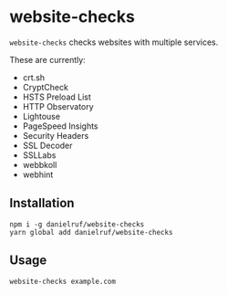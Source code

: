 # website-checks

`website-checks` checks websites with multiple services.

These are currently:
* crt.sh
* CryptCheck
* HSTS Preload List
* HTTP Observatory
* Lightouse
* PageSpeed Insights
* Security Headers
* SSL Decoder
* SSLLabs
* webbkoll
* webhint

## Installation

```
npm i -g danielruf/website-checks
yarn global add danielruf/website-checks
```

## Usage

`website-checks example.com`